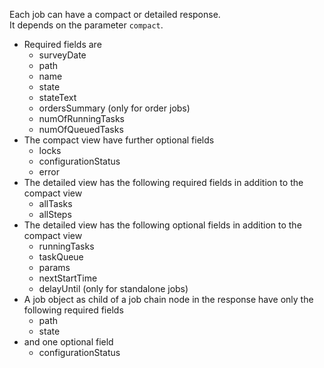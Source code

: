 Each job can have a compact or detailed response.<br/>
It depends on the parameter ``compact``.<br/>
* Required fields are
    * surveyDate
    * path
    * name
    * state
    * stateText
    * ordersSummary (only for order jobs)
    * numOfRunningTasks
    * numOfQueuedTasks
* The compact view have further optional fields
    * locks
    * configurationStatus
    * error
* The detailed view has the following required fields in addition to the compact view
    * allTasks
    * allSteps
* The detailed view has the following optional fields in addition to the compact view
    * runningTasks
    * taskQueue
    * params
    * nextStartTime
    * delayUntil (only for standalone jobs)
* A job object as child of a job chain node  in the response have only the following required fields
    * path
    * state
* and one optional field
    * configurationStatus
